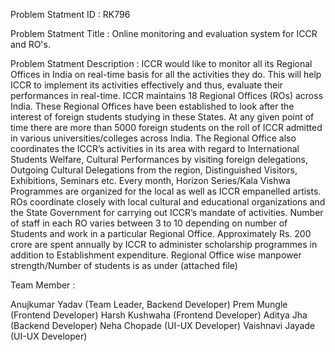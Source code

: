 Problem Statment ID : RK796

Problem Statment Title : Online monitoring and evaluation system for ICCR and RO's.

Problem Statment Description : ICCR would like to monitor all its Regional Offices in India on real-time basis for all the activities they do. This will help ICCR to implement its activities effectively and thus, evaluate their performances in real-time. ICCR maintains 18 Regional Offices (ROs) across India. These Regional Offices have been established to look after the interest of foreign students studying in these States. At any given point of time there are more than 5000 foreign students on the roll of ICCR admitted in various universities/colleges across India. The Regional Office also coordinates the ICCR’s activities in its area with regard to International Students Welfare, Cultural Performances by visiting foreign delegations, Outgoing Cultural Delegations from the region, Distinguished Visitors, Exhibitions, Seminars etc. Every month, Horizon Series/Kala Vishwa Programmes are organized for the local as well as ICCR empanelled artists. ROs coordinate closely with local cultural and educational organizations and the State Government for carrying out ICCR’s mandate of activities. Number of staff in each RO varies between 3 to 10 depending on number of Students and work in a particular Regional Office. Approximately Rs. 200 crore are spent annually by ICCR to administer scholarship programmes in addition to Establishment expenditure. Regional Office wise manpower strength/Number of students is as under (attached file)

Team Member :

Anujkumar Yadav (Team Leader, Backend Developer) Prem Mungle (Frontend Developer) Harsh Kushwaha (Frontend Developer) Aditya Jha (Backend Developer) Neha Chopade (UI-UX Developer) Vaishnavi Jayade (UI-UX Developer)
